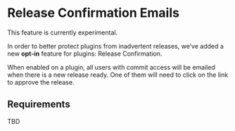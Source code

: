 # Release Confirmation Emails

This feature is currently experimental.

In order to better protect plugins from inadvertent releases, we’ve added a new **opt-in** feature for plugins: Release Confirmation.

When enabled on a plugin, all users with commit access will be emailed when there is a new release ready. One of them will need to click on the link to approve the release.

## Requirements

TBD